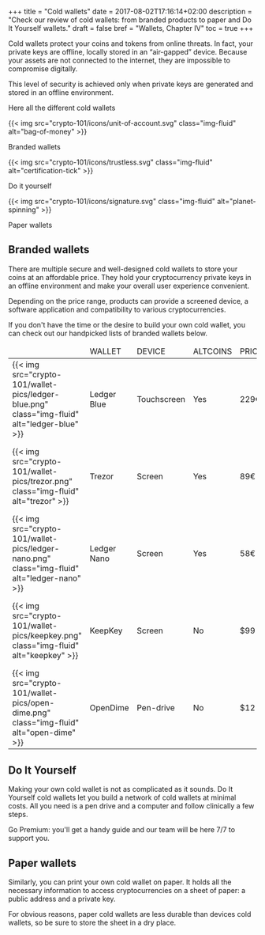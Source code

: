 +++
title = "Cold wallets"
date = 2017-08-02T17:16:14+02:00
description = "Check our review of cold wallets: from branded products to paper and Do It Yourself wallets."
draft = false
bref = "Wallets, Chapter IV"
toc = true
+++

Cold wallets protect your coins and tokens from online threats. In fact, your private keys are offline, locally stored in an “air-gapped” device. Because your assets are not connected to the internet, they are impossible to compromise digitally.

This level of security is achieved only when private keys are generated and stored in an offline environment.

Here all the different cold wallets


<div class="container">
  <div class="row text-center">
    <div class="col">
     {{< img src="crypto-101/icons/unit-of-account.svg" class="img-fluid" alt="bag-of-money" >}}
     <p class="font-weight-bold mt-2">Branded wallets</p>
    </div>
    <div class="col">
      {{< img src="crypto-101/icons/trustless.svg" class="img-fluid" alt="certification-tick" >}}
      <p class="font-weight-bold mt-2">Do it yourself</p>
    </div>
    <div class="col">
      {{< img src="crypto-101/icons/signature.svg" class="img-fluid" alt="planet-spinning" >}}
      <p class="font-weight-bold mt-2">Paper wallets</p>
    </div>
  </div>
</div>




## Branded wallets
There are multiple secure and well-designed cold wallets to store your coins at an affordable price. 
They hold your cryptocurrency private keys in an offline environment and make your overall user experience convenient.

Depending on the price range, products can provide a screened device, a software application and compatibility to various cryptocurrencies.

If you don't have the time or the desire to build your own cold wallet, you can check out our handpicked lists of branded wallets below.

<table class="table table-sm table-striped">
    <thead>
        <tr class="text-center font-weight-bold">
            <td></td>
            <td class="text-left">WALLET</td>
            <td class="text-center">DEVICE</td>
            <td class="text-center">ALTCOINS</td>
            <td class="text-center">PRICE</td>
            <td></td>
        </tr>
    </thead>
    <tbody>
        <tr>
            <td class="text-center">{{< img src="crypto-101/wallet-pics/ledger-blue.png" class="img-fluid" alt="ledger-blue" >}}</td>
            <td class="text-left">Ledger Blue</td>
            <td class="text-center">Touchscreen</td>
            <td class="text-center">Yes</td>
            <td class="text-center">229€</td>
            <td class="text-center">{{< img src="crypto-101/wallet-pics/cart.png" class="img-fluid" alt="cart" >}}</td>
        </tr>
        <tr>
            <td class="text-center">{{< img src="crypto-101/wallet-pics/trezor.png" class="img-fluid" alt="trezor" >}}</td>
            <td class="text-left">Trezor</td>
            <td class="text-center">Screen</td>
            <td class="text-center">Yes</td>
            <td class="text-center">89€</td>
            <td class="text-center">{{< img src="crypto-101/wallet-pics/cart.png" class="img-fluid" alt="cart" >}}</td>
        </tr>
        <tr>
            <td class="text-center">{{< img src="crypto-101/wallet-pics/ledger-nano.png" class="img-fluid" alt="ledger-nano" >}}</td>
            <td class="text-left">Ledger Nano</td>
            <td class="text-center">Screen</td>
            <td class="text-center">Yes</td>
            <td class="text-center">58€</td>
            <td class="text-center">{{< img src="crypto-101/wallet-pics/cart.png" class="img-fluid" alt="cart" >}}</td>
        </tr>
         <tr>
            <td class="text-center">{{< img src="crypto-101/wallet-pics/keepkey.png" class="img-fluid" alt="keepkey" >}}</td>
            <td class="text-left">KeepKey</td>
            <td class="text-center">Screen</td>
            <td class="text-center">No</td>
            <td class="text-center">$99</td>
            <td class="text-center">{{< img src="crypto-101/wallet-pics/cart.png" class="img-fluid" alt="cart" >}}</td>
        </tr>
        <tr>
            <td class="text-center">{{< img src="crypto-101/wallet-pics/open-dime.png" class="img-fluid" alt="open-dime" >}}</td>
            <td class="text-left">OpenDime</td>
            <td class="text-center">Pen-drive</td>
            <td class="text-center">No</td>
            <td class="text-center">$12</td>
            <td class="text-center">{{< img src="crypto-101/wallet-pics/cart.png" class="img-fluid" alt="cart" >}}</td>
        </tr>
         <tr>
    </tbody>
</table>




## Do It Yourself

Making your own cold wallet is not as complicated as it sounds. Do It Yourself cold wallets let you build a network of cold wallets at minimal costs. All you need is a pen drive and a computer and follow clinically a few steps. 

Go Premium: you'll get a handy guide and our team will be here 7/7 to support you.



## Paper wallets

Similarly, you can print your own cold wallet on paper. It holds all the necessary information to access cryptocurrencies on a sheet of paper: a public address and a private key.

For obvious reasons, paper cold wallets are less durable than devices cold wallets, so be sure to store the sheet in a dry place.



